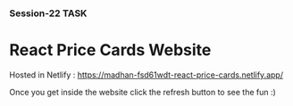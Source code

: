### Session-22 TASK

# React Price Cards Website

Hosted in Netlify : https://madhan-fsd61wdt-react-price-cards.netlify.app/

Once you get inside the website click the refresh button to see the fun :)

